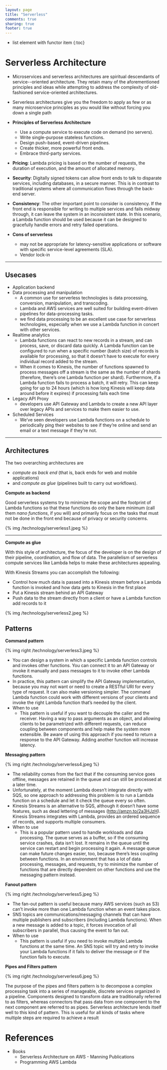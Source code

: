 ```yaml
---
layout: page
title: "Serverless"
comments: true
sharing: true
footer: true
---
```


* list element with functor item
{:toc}

# Serverless Architecture

- Microservices and serverless architectures are spiritual descendants of service--oriented architecture. They retain many of the aforementioned principles and ideas while attempting to address the complexity of old-fashioned service-oriented architectures.
- Serverless architectures give you the freedom to apply as few or as many microservice principles as you would like without forcing you down a single path

- __Principles of Serverless Architecture__
    - Use a compute service to execute code on demand (no servers).
    - Write single-purpose stateless functions.
    - Design push-based, event-driven pipelines.
    - Create thicker, more powerful front ends.
    - Embrace third-party services.

- __Pricing__: Lambda pricing is based on the number of requests, the duration of execution, and the amount of allocated memory.
- __Security__: Digitally signed tokens can allow front ends to talk to disparate services, including databases, in a secure manner. This is in contrast to traditional systems where all communication flows through the back-end server.
- __Consistency__: The other important point to consider is consistency. If the front end is responsible for writing to multiple services and fails midway through, it can leave the system in an inconsistent state. In this scenario, a Lambda function should be used because it can be designed to gracefully handle errors and retry failed operations.

- __Cons of serverless__
    - may not be appropriate for latency-sensitive applications or software with specific service-level agreements (SLA).
    - Vendor lock-in

---

## Usecases

- Application backend
- Data processing and manipulation
    - A common use for serverless technologies is data processing, conversion, manipulation, and transcoding.
    - Lambda and AWS services are well suited for building event-driven pipelines for data-processing tasks.
    - we find data processing to be an excellent use case for serverless technologies, especially when we use a Lambda function in concert with other services.
- Realtime analytics
    - Lambda functions can react to new records in a stream, and can process, save, or discard data quickly. A Lambda function can be configured to run when a specific number (batch size) of records is available for processing, so that it doesn’t have to execute for every individual record added to the stream.
    - When it comes to Kinesis, the number of functions spawned to process messages off a stream is the same as the number of shards (therefore, there’s one Lambda function per shard). Furthermore, if a Lambda function fails to process a batch, it will retry. This can keep going for up to 24 hours (which is how long Kinesis will keep data around before it expires) if processing fails each time
- Legacy API Proxy
    - developers use API Gateway and Lambda to create a new API layer over legacy APIs and services to make them easier to use.
- Scheduled Services
    - We’ve seen developers use Lambda functions on a schedule to periodically ping their websites to see if they’re online and send an email or a text message if they’re not.

---

## Architectures

The two overarching architectures are 

- _compute as back end_ (that is, back ends for web and mobile applications) 
- and _compute as glue_ (pipelines built to carry out workflows).

__Compute as backend__

Good serverless systems try to minimize the scope and the footprint of Lambda functions so that these functions do only the bare minimum (call them _nano functions_, if you will) and primarily focus on the tasks that must not be done in the front end because of privacy or security concerns.

{% img /technology/serverless1.jpeg %}

--- 

__Compute as glue__

With this style of architecture, the focus of the developer is on the design of their pipeline, coordination, and flow of data. The parallelism of serverless compute services like Lambda helps to make these architectures appealing.

With Kinesis Streams you can accomplish the following:

- Control how much data is passed into a Kinesis stream before a Lambda function is invoked and how data gets to Kinesis in the first place
- Put a Kinesis stream behind an API Gateway
- Push data to the stream directly from a client or have a Lambda function add records to it

{% img /technology/serverless2.jpeg %}

## Patterns

__Command pattern__

{% img right /technology/serverless3.jpeg %}

- You can design a system in which a specific Lambda function controls and invokes other functions. You can connect it to an API Gateway or invoke it manually and pass messages to it to invoke other Lambda functions.
- In practice, this pattern can simplify the API Gateway implementation, because you may not want or need to create a RESTful URI for every type of request. It can also make versioning simpler. The command Lambda function could work with different versions of your clients and invoke the right Lambda function that’s needed by the client.
- When to use
    - This pattern is useful if you want to decouple the caller and the receiver. Having a way to pass arguments as an object, and allowing clients to be parametrized with different requests, can reduce coupling between components and help make the system more extensible. Be aware of using this approach if you need to return a response to the API Gateway. Adding another function will increase latency.

__Messaging pattern__

{% img right /technology/serverless4.jpeg %}

- The reliability comes from the fact that if the consuming service goes offline, messages are retained in the queue and can still be processed at a later time.
- Unfortunately, at the moment Lambda doesn’t integrate directly with SQS, so one approach to addressing this problem is to run a Lambda function on a schedule and let it check the queue every so often.
- Kinesis Streams is an alternative to SQS, although it doesn’t have some features, such as dead lettering of messages (http://amzn.to/2a3HJzH). Kinesis Streams integrates with Lambda, provides an ordered sequence of records, and supports multiple consumers.
- When to use
    - This is a popular pattern used to handle workloads and data processing. The queue serves as a buffer, so if the consuming service crashes, data isn’t lost. It remains in the queue until the service can restart and begin processing it again. A message queue can make future changes easier, too, because there’s less coupling between functions. In an environment that has a lot of data processing, messages, and requests, try to minimize the number of functions that are directly dependent on other functions and use the messaging pattern instead.

__Fanout pattern__

{% img right /technology/serverless5.jpeg %}

- The fan-out pattern is useful because many AWS services (such as S3) can’t invoke more than one Lambda function when an event takes place.
- SNS topics are communications/messaging channels that can have multiple publishers and subscribers (including Lambda functions). When a new message is added to a topic, it forces invocation of all subscribers in parallel, thus causing the event to fan out.
- When to use 
    - This pattern is useful if you need to invoke multiple Lambda functions at the same time. An SNS topic will try and retry to invoke your Lambda functions if it fails to deliver the message or if the function fails to execute. 

__Pipes and Filters pattern__

{% img right /technology/serverless6.jpeg %}

The purpose of the pipes and filters pattern is to decompose a complex processing task into a series of manageable, discrete services organized in a pipeline. Components designed to transform data are traditionally referred to as filters, whereas connectors that pass data from one component to the next component are referred to as pipes. Serverless architecture lends itself well to this kind of pattern. This is useful for all kinds of tasks where multiple steps are required to achieve a result

# References

- Books
    - Serverless Architecture on AWS - Manning Publications
    - Programming AWS Lambda
